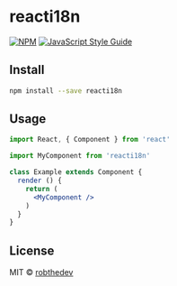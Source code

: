 # reacti18n

> 

[![NPM](https://img.shields.io/npm/v/reacti18n.svg)](https://www.npmjs.com/package/reacti18n) [![JavaScript Style Guide](https://img.shields.io/badge/code_style-standard-brightgreen.svg)](https://standardjs.com)

## Install

```bash
npm install --save reacti18n
```

## Usage

```jsx
import React, { Component } from 'react'

import MyComponent from 'reacti18n'

class Example extends Component {
  render () {
    return (
      <MyComponent />
    )
  }
}
```

## License

MIT © [robthedev](https://github.com/robthedev)
